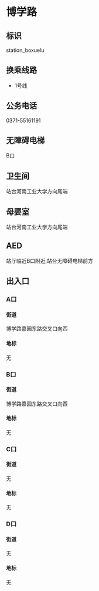 # 博学路

## 标识

station_boxuelu

## 换乘线路

- 1号线

## 公务电话

0371-55161191

## 无障碍电梯

B口

## 卫生间

站台河南工业大学方向尾端

## 母婴室

站台河南工业大学方向尾端

## AED

站厅临近B口附近,站台无障碍电梯前方

## 出入口

### A口

#### 街道

博学路嘉园东路交叉口向西

#### 地标

无

### B口

#### 街道

博学路嘉园东路交叉口向西

#### 地标

无

### C口

#### 街道

无

#### 地标

无

### D口

#### 街道

无

#### 地标

无

